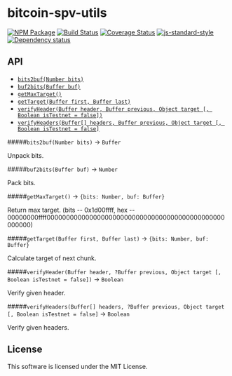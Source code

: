# bitcoin-spv-utils

[![NPM Package](https://img.shields.io/npm/v/bitcoin-spv-utils.svg?style=flat-square)](https://www.npmjs.org/package/bitcoin-spv-utils)
[![Build Status](https://img.shields.io/travis/fanatid/bitcoin-spv-utils.svg?branch=master&style=flat-square)](https://travis-ci.org/fanatid/bitcoin-spv-utils)
[![Coverage Status](https://img.shields.io/coveralls/fanatid/bitcoin-spv-utils.svg?style=flat-square)](https://coveralls.io/r/fanatid/bitcoin-spv-utils)
[![js-standard-style](https://img.shields.io/badge/code%20style-standard-brightgreen.svg?style=flat-square)](https://github.com/feross/standard)
[![Dependency status](https://img.shields.io/david/fanatid/bitcoin-spv-utils.svg?style=flat-square)](https://david-dm.org/fanatid/bitcoin-spv-utils#info=dependencies)

## API

  - [`bits2buf(Number bits)`](#)
  - [`buf2bits(Buffer buf)`](#)
  - [`getMaxTarget()`](#)
  - [`getTarget(Buffer first, Buffer last)`](#)
  - [`verifyHeader(Buffer header, Buffer previous, Object target [, Boolean isTestnet = false])`](#)
  - [`verifyHeaders(Buffer[] headers, Buffer previous, Object target [, Boolean isTestnet = false]`](#)

#####`bits2buf(Number bits)` -> `Buffer`

Unpack bits.

#####`buf2bits(Buffer buf)` -> `Number`

Pack bits.

#####`getMaxTarget()` -> `{bits: Number, buf: Buffer}`

Return max target. (bits -- 0x1d00ffff, hex -- 00000000ffff0000000000000000000000000000000000000000000000000000)

#####`getTarget(Buffer first, Buffer last)` -> `{bits: Number, buf: Buffer}`

Calculate target of next chunk.

#####`verifyHeader(Buffer header, ?Buffer previous, Object target [, Boolean isTestnet = false])` -> `Boolean`

Verify given header.

#####`verifyHeaders(Buffer[] headers, ?Buffer previous, Object target [, Boolean isTestnet = false]` -> `Boolean`

Verify given headers.

## License

This software is licensed under the MIT License.
